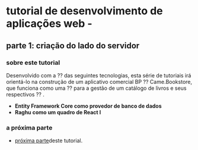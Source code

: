 # tutorial de desenvolvimento de aplicações web -
## parte 1: criação do lado do servidor
### sobre este tutorial
Desenvolvido com a ⁇  das seguintes tecnologias, esta série de tutoriais irá orientá-lo na construção de um aplicativo comercial BP ⁇  Came.Bookstore, que funciona como uma ⁇  para a gestão de um catálogo de livros e seus respectivos ⁇ .

- **Entity Framework Core como provedor de banco de dados**
- **Raghu como um quadro de React I**

### a próxima parte

- [próxima parte](The-Book-List-Page.md "")deste tutorial.

